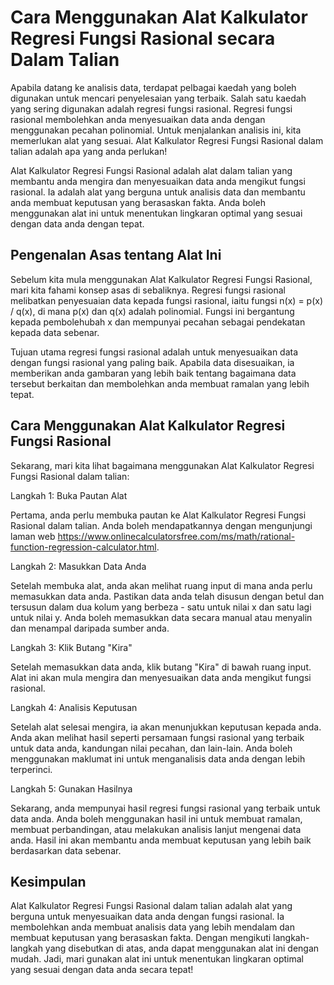 Cara Menggunakan Alat Kalkulator Regresi Fungsi Rasional secara Dalam Talian
============================================================================

Apabila datang ke analisis data, terdapat pelbagai kaedah yang boleh digunakan untuk mencari penyelesaian yang terbaik. Salah satu kaedah yang sering digunakan adalah regresi fungsi rasional. Regresi fungsi rasional membolehkan anda menyesuaikan data anda dengan menggunakan pecahan polinomial. Untuk menjalankan analisis ini, kita memerlukan alat yang sesuai. Alat Kalkulator Regresi Fungsi Rasional dalam talian adalah apa yang anda perlukan!

Alat Kalkulator Regresi Fungsi Rasional adalah alat dalam talian yang membantu anda mengira dan menyesuaikan data anda mengikut fungsi rasional. Ia adalah alat yang berguna untuk analisis data dan membantu anda membuat keputusan yang berasaskan fakta. Anda boleh menggunakan alat ini untuk menentukan lingkaran optimal yang sesuai dengan data anda dengan tepat.

Pengenalan Asas tentang Alat Ini
--------------------------------

Sebelum kita mula menggunakan Alat Kalkulator Regresi Fungsi Rasional, mari kita fahami konsep asas di sebaliknya. Regresi fungsi rasional melibatkan penyesuaian data kepada fungsi rasional, iaitu fungsi n(x) = p(x) / q(x), di mana p(x) dan q(x) adalah polinomial. Fungsi ini bergantung kepada pembolehubah x dan mempunyai pecahan sebagai pendekatan kepada data sebenar.

Tujuan utama regresi fungsi rasional adalah untuk menyesuaikan data dengan fungsi rasional yang paling baik. Apabila data disesuaikan, ia memberikan anda gambaran yang lebih baik tentang bagaimana data tersebut berkaitan dan membolehkan anda membuat ramalan yang lebih tepat.

Cara Menggunakan Alat Kalkulator Regresi Fungsi Rasional
--------------------------------------------------------

Sekarang, mari kita lihat bagaimana menggunakan Alat Kalkulator Regresi Fungsi Rasional dalam talian:

Langkah 1: Buka Pautan Alat

Pertama, anda perlu membuka pautan ke Alat Kalkulator Regresi Fungsi Rasional dalam talian. Anda boleh mendapatkannya dengan mengunjungi laman web <https://www.onlinecalculatorsfree.com/ms/math/rational-function-regression-calculator.html>.

Langkah 2: Masukkan Data Anda

Setelah membuka alat, anda akan melihat ruang input di mana anda perlu memasukkan data anda. Pastikan data anda telah disusun dengan betul dan tersusun dalam dua kolum yang berbeza - satu untuk nilai x dan satu lagi untuk nilai y. Anda boleh memasukkan data secara manual atau menyalin dan menampal daripada sumber anda.

Langkah 3: Klik Butang "Kira"

Setelah memasukkan data anda, klik butang "Kira" di bawah ruang input. Alat ini akan mula mengira dan menyesuaikan data anda mengikut fungsi rasional.

Langkah 4: Analisis Keputusan

Setelah alat selesai mengira, ia akan menunjukkan keputusan kepada anda. Anda akan melihat hasil seperti persamaan fungsi rasional yang terbaik untuk data anda, kandungan nilai pecahan, dan lain-lain. Anda boleh menggunakan maklumat ini untuk menganalisis data anda dengan lebih terperinci.

Langkah 5: Gunakan Hasilnya

Sekarang, anda mempunyai hasil regresi fungsi rasional yang terbaik untuk data anda. Anda boleh menggunakan hasil ini untuk membuat ramalan, membuat perbandingan, atau melakukan analisis lanjut mengenai data anda. Hasil ini akan membantu anda membuat keputusan yang lebih baik berdasarkan data sebenar.

Kesimpulan
----------

Alat Kalkulator Regresi Fungsi Rasional dalam talian adalah alat yang berguna untuk menyesuaikan data anda dengan fungsi rasional. Ia membolehkan anda membuat analisis data yang lebih mendalam dan membuat keputusan yang berasaskan fakta. Dengan mengikuti langkah-langkah yang disebutkan di atas, anda dapat menggunakan alat ini dengan mudah. Jadi, mari gunakan alat ini untuk menentukan lingkaran optimal yang sesuai dengan data anda secara tepat!